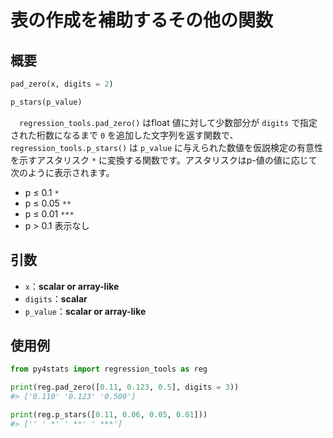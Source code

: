 # 表の作成を補助するその他の関数

## 概要

``` python
pad_zero(x, digits = 2)

p_stars(p_value)
```

　`regression_tools.pad_zero()` はfloat 値に対して少数部分が `digits` で指定された桁数になるまで `0` を追加した文字列を返す関数で、`regression_tools.p_stars()` は `p_value` に与えられた数値を仮説検定の有意性を示すアスタリスク `*` に変換する関数です。アスタリスクはp-値の値に応じて次のように表示されます。

- p ≤ 0.1 `*`
- p ≤ 0.05 `**`
- p ≤ 0.01 `***`
- p > 0.1 表示なし

## 引数

- `x`：**scalar or array-like**</br>
- `digits`：**scalar**</br>
- `p_value`：**scalar or array-like**</br>

## 使用例

``` python
from py4stats import regression_tools as reg

print(reg.pad_zero([0.11, 0.123, 0.5], digits = 3))
#> ['0.110' '0.123' '0.500']

print(reg.p_stars([0.11, 0.06, 0.05, 0.01]))
#> ['' ' *' ' **' ' ***']
```
